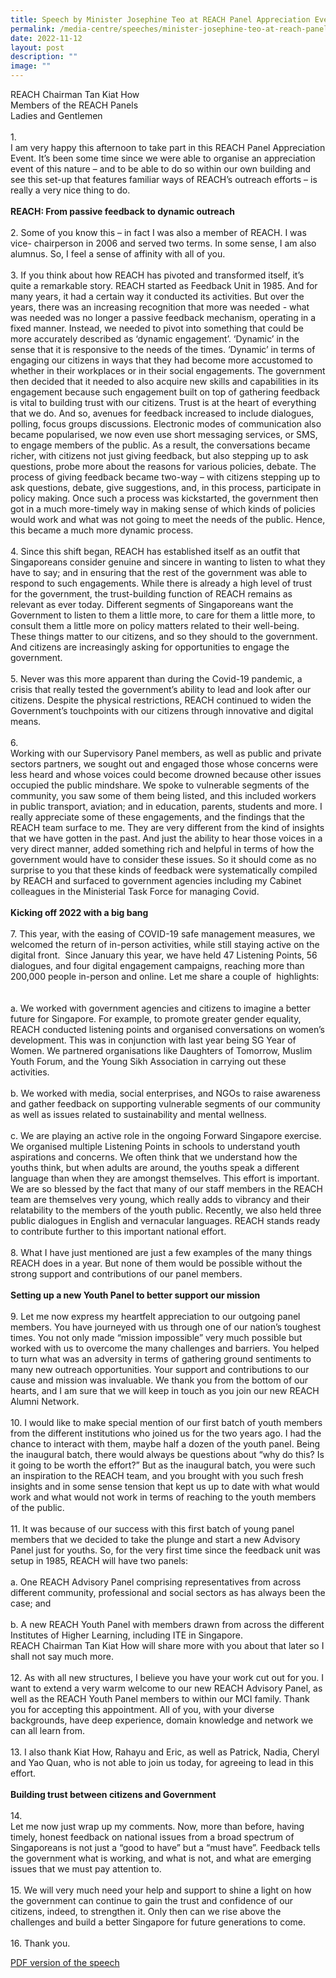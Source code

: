 ```yaml
---
title: Speech by Minister Josephine Teo at REACH Panel Appreciation Event
permalink: /media-centre/speeches/minister-josephine-teo-at-reach-panel-appreciation-event/
date: 2022-11-12
layout: post
description: ""
image: ""
---
```

REACH Chairman Tan Kiat How<br>
Members of the REACH Panels<br>
Ladies and Gentlemen&nbsp;<br>
<br>
1.<span style="white-space: pre;">		</span>I am very happy this afternoon to take part in this REACH Panel Appreciation Event. It’s been some time since we were able to organise an appreciation event of this nature – and to be able to do so within our own building and see this set-up that features familiar ways of REACH’s outreach efforts – is really a very nice thing to do.&nbsp;<br>
<br>
<strong>REACH: From passive feedback to dynamic outreach</strong><br>
<br>
2.<span style="white-space: pre;">		</span>Some of you know this – in fact I was also a member of REACH. I was vice- chairperson in 2006 and served two terms. In some sense, I am also alumnus. So, I feel a sense of affinity with all of you.<br>
<br>
3.<span style="white-space: pre;">		</span>If you think about how REACH has pivoted and transformed itself, it’s quite a remarkable story. REACH started as Feedback Unit in 1985. And for many years, it had a certain way it conducted its activities. But over the years, there was an increasing recognition that more was needed - what was needed was no longer a passive feedback mechanism, operating in a fixed manner. Instead, we needed to pivot into something that could be more accurately described as ‘dynamic engagement’. ‘Dynamic’ in the sense that it is responsive to the needs of the times. ‘Dynamic’ in terms of engaging our citizens in ways that they had become more accustomed to whether in their workplaces or in their social engagements. The government then decided that it needed to also acquire new skills and capabilities in its engagement because such engagement built on top of gathering feedback is vital to building trust with our citizens. Trust is at the heart of everything that we do. And so, avenues for feedback increased to include dialogues, polling, focus groups discussions. Electronic modes of communication also became popularised, we now even use short messaging services, or SMS, to engage members of the public. As a result, the conversations became richer, with citizens not just giving feedback, but also stepping up to ask questions, probe more about the reasons for various policies, debate. The process of giving feedback became two-way – with citizens stepping up to ask questions, debate, give suggestions, and, in this process, participate in policy making. Once such a process was kickstarted, the government then got in a much more-timely way in making sense of which kinds of policies would work and what was not going to meet the needs of the public. Hence, this became a much more dynamic process.&nbsp;<br>
<br>
4.<span style="white-space: pre;">		</span>Since this shift began, REACH has established itself as an outfit that Singaporeans consider genuine and sincere in wanting to listen to what they have to say; and in ensuring that the rest of the government was able to respond to such engagements. While there is already a high level of trust for the government, the trust-building function of REACH remains as relevant as ever today. Different segments of Singaporeans want the Government to listen to them a little more, to care for them a little more, to consult them a little more on policy matters related to their well-being. These things matter to our citizens, and so they should to the government. And citizens are increasingly asking for opportunities to engage the government.<br>
<br>
5.<span style="white-space: pre;">		</span>Never was this more apparent than during the Covid-19 pandemic, a crisis that really tested the government’s ability to lead and look after our citizens. Despite the physical restrictions, REACH continued to widen the Government’s touchpoints with our citizens through innovative and digital means.<br>
<br>
6.<span style="white-space: pre;">		</span>Working with our Supervisory Panel members, as well as public and private sectors partners, we sought out and engaged those whose concerns were less heard and whose voices could become drowned because other issues occupied the public mindshare. We spoke to vulnerable segments of the community, you saw some of them being listed, and this included workers in public transport, aviation; and in education, parents, students and more. I really appreciate some of these engagements, and the findings that the REACH team surface to me. They are very different from the kind of insights that we have gotten in the past. And just the ability to hear those voices in a very direct manner, added something rich and helpful in terms of how the government would have to consider these issues. So it should come as no surprise to you that these kinds of feedback were systematically compiled by REACH and surfaced to government agencies including my Cabinet colleagues in the Ministerial Task Force for managing Covid.<br>
<br>
<strong>Kicking off 2022 with a big bang</strong><br>
<br>
7.<span> </span>This year, with the easing of COVID-19 safe management measures, we welcomed the return of in-person activities, while still staying active on the digital front.&nbsp; Since January this year, we have held 47 Listening Points, 56 dialogues, and four digital engagement campaigns, reaching more than 200,000 people in-person and online. Let me share a couple of&nbsp; highlights:<br>
<br>
<span style="white-space: pre;">		</span>a.<span style="white-space: pre;">	</span>We worked with government agencies and citizens to imagine a better future for Singapore. For example, to promote greater gender equality, REACH conducted listening points and organised conversations on women’s development. This was in conjunction with last year being SG Year of Women. We partnered organisations like Daughters of Tomorrow, Muslim Youth Forum, and the Young Sikh Association in carrying out these activities.&nbsp;<br>
<br>
b.<span style="white-space: pre;">		</span>We worked with media, social enterprises, and NGOs to raise awareness and gather feedback on supporting vulnerable segments of our community as well as issues related to sustainability and mental wellness.&nbsp;&nbsp;<br>
<br>
c.<span style="white-space: pre;">		</span>We are playing an active role in the ongoing Forward Singapore exercise. We organised multiple Listening Points in schools to understand youth aspirations and concerns. We often think that we understand how the youths think, but when adults are around, the youths speak a different language than when they are amongst themselves. This effort is important. We are so blessed by the fact that many of our staff members in the REACH team are themselves very young, which really adds to vibrancy and their relatability to the members of the youth public. Recently, we also held three public dialogues in English and vernacular languages. REACH stands ready to contribute further to this important national effort.&nbsp;<br>
<br>
8.<span style="white-space: pre;">		</span>What I have just mentioned are just a few examples of the many things REACH does in a year. But none of them would be possible without the strong support and contributions of our panel members.<br>
<br>
<strong>Setting up a new Youth Panel to better support our mission</strong><br>
<br>
9.<span style="white-space: pre;">		</span>Let me now express my heartfelt appreciation to our outgoing panel members. You have journeyed with us through one of our nation’s toughest times. You not only made “mission impossible” very much possible but worked with us to overcome the many challenges and barriers. You helped to turn what was an adversity in terms of gathering ground sentiments to many new outreach opportunities. Your support and contributions to our cause and mission was invaluable. We thank you from the bottom of our hearts, and I am sure that we will keep in touch as you join our new REACH Alumni Network.<br>
<br>
10.<span style="white-space: pre;">		</span>I would like to make special mention of our first batch of youth members from the different institutions who joined us for the two years ago. I had the chance to interact with them, maybe half a dozen of the youth panel. Being the inaugural batch, there would always be questions about “why do this? Is it going to be worth the effort?” But as the inaugural batch, you were such an inspiration to the REACH team, and you brought with you such fresh insights and in some sense tension that kept us up to date with what would work and what would not work in terms of reaching to the youth members of the public.<br>
<br>
11.<span style="white-space: pre;">		</span>It was because of our success with this first batch of young panel members that we decided to take the plunge and start a new Advisory Panel just for youths. So, for the very first time since the feedback unit was setup in 1985, REACH will have two panels:<br>
<br>
a.<span style="white-space: pre;">		</span>One REACH Advisory Panel comprising representatives from across different community, professional and social sectors as has always been the case; and<br>
<br>
b.<span style="white-space: pre;">		</span>A new REACH Youth Panel with members drawn from across the different Institutes of Higher Learning, including ITE in Singapore.<br>
REACH Chairman Tan Kiat How will share more with you about that later so I shall not say much more.<br>
<br>
12.<span style="white-space: pre;">		</span>As with all new structures, I believe you have your work cut out for you. I want to extend a very warm welcome to our new REACH Advisory Panel, as well as the REACH Youth Panel members to within our MCI family. Thank you for accepting this appointment. All of you, with your diverse backgrounds, have deep experience, domain knowledge and network we can all learn from.&nbsp;<br>
<br>
13.<span style="white-space: pre;">		</span>I also thank Kiat How, Rahayu and Eric, as well as Patrick, Nadia, Cheryl and Yao Quan, who is not able to join us today, for agreeing to lead in this effort.<br>
<br>
<strong>Building trust between citizens and Government</strong><br>
<br>
14.<span style="white-space: pre;">		</span>Let me now just wrap up my comments. Now, more than before, having timely, honest feedback on national issues from a broad spectrum of Singaporeans is not just a “good to have” but a “must have”. Feedback tells the government what is working, and what is not, and what are emerging issues that we must pay attention to.&nbsp;<br>
<br>
15.<span style="white-space: pre;">		</span>We will very much need your help and support to shine a light on how the government can continue to gain the trust and confidence of our citizens, indeed, to strengthen it. Only then can we rise above the challenges and build a better Singapore for future generations to come.<br>
<br>
16.<span> </span>Thank you.<br>

[PDF version of the speech](/files/Speeches%202022/reach%20panel%20appreciation%20event%2012%20nov%20minister%20speech.pdf)